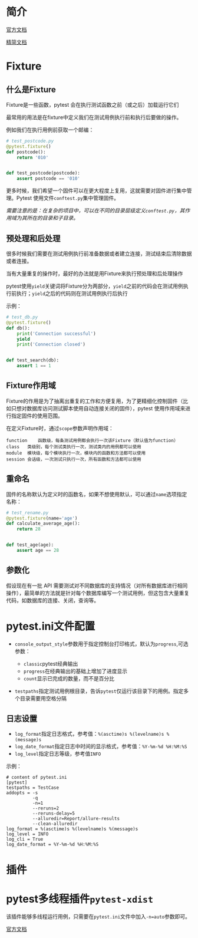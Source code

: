 # 简介

[官方文档](https://docs.pytest.org/en/latest/contents.html)

[精简文档](https://learning-pytest.readthedocs.io/zh/latest/)

# Fixture

## 什么是Fixture

Fixture是一些函数，pytest 会在执行测试函数之前（或之后）加载运行它们

最常用的用法是在fixture中定义我们在测试用例执行前和执行后要做的操作。

例如我们在执行用例前获取一个邮编：

```python
# test_postcode.py
@pytest.fixture()
def postcode():
    return '010'


def test_postcode(postcode):
    assert postcode == '010'
```

更多时候，我们希望一个固件可以在更大程度上复用，这就需要对固件进行集中管理。Pytest 使用文件`conftest.py`集中管理固件。

*需要注意的是：在复杂的项目中，可以在不同的目录层级定义`conftest.py`，其作用域为其所在的目录和子目录。*

## 预处理和后处理

很多时候我们需要在测试用例执行前准备数据或者建立连接，测试结束后清除数据或者连接。

当有大量重复的操作时，最好的办法就是用Fixture来执行预处理和后处理操作

pytest使用`yield`关键词将Fixture分为两部分，`yield`之前的代码会在测试用例执行前执行；`yield`之后的代码则在测试用例执行后执行

示例：

```python
# test_db.py
@pytest.fixture()
def db():
    print('Connection successful')
    yield
    print('Connection closed')


def test_search(db):
    assert 1 == 1
```

## Fixture作用域

Fixture的作用是为了抽离出重复的工作和方便复用，为了更精细化控制固件（比如只想对数据库访问测试脚本使用自动连接关闭的固件），pytest 使用作用域来进行指定固件的使用范围。

在定义Fixture时，通过`scope`参数声明作用域：

```
function    函数级，每条测试用例都会执行一次该Fixture（默认值为function）
class   类级别，每个测试类执行一次，测试类内的用例都可以使用
module  模块级，每个模块执行一次，模块内的函数和方法都可以使用
session 会话级，一次测试只执行一次，所有函数和方法都可以使用
```

## 重命名

固件的名称默认为定义时的函数名，如果不想使用默认，可以通过`name`选项指定名称：

```python
# test_rename.py
@pytest.fixture(name='age')
def calculate_average_age():
    return 28


def test_age(age):
    assert age == 28
```

## 参数化

假设现在有一批 API 需要测试对不同数据库的支持情况（对所有数据库进行相同操作），最简单的方法就是针对每个数据库编写一个测试用例，但这包含大量重复代码，如数据库的连接、关闭，查询等。

# pytest.ini文件配置

- `console_output_style`参数用于指定控制台打印格式，默认为`progress`,可选参数：

    - `classic`pytest经典输出
    - `progress`在经典输出的基础上增加了进度显示
    - `count`显示已完成的数量，而不是百分比
- `testpaths`指定测试用例根目录，告诉`pytest`仅运行该目录下的用例。指定多个目录需要用空格分隔

## 日志设置

- `log_format`指定日志格式，参考值：`%(asctime)s %(levelname)s %(message)s`
- `log_date_format`指定日志中时间的显示格式，参考值：`%Y-%m-%d %H:%M:%S`
- `log_level`指定日志等级，参考值`INFO`

示例：

```
# content of pytest.ini
[pytest]
testpaths = TestCase
addopts = -s
          -q
          -n=1
          --reruns=2
          --reruns-delay=5
          --alluredir=Report/allure-results
          --clean-alluredir
log_format = %(asctime)s %(levelname)s %(message)s
log_level = INFO
log_cli = True
log_date_format = %Y-%m-%d %H:%M:%S
```

# 插件

# pytest多线程插件`pytest-xdist`

该插件能够多线程运行用例，只需要在`pytest.ini`文件中加入`-n=auto`参数即可。

[官方文档](https://pypi.org/project/pytest-xdist/)